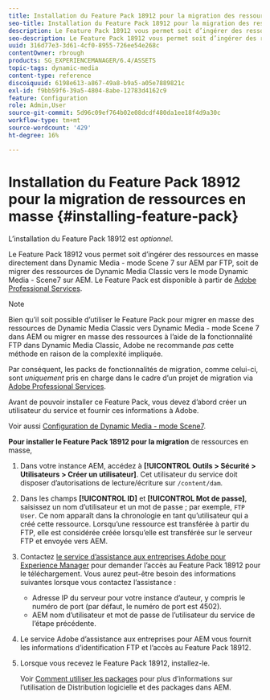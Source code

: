 ```yaml
---
title: Installation du Feature Pack 18912 pour la migration des ressources en masse
seo-title: Installation du Feature Pack 18912 pour la migration des ressources en masse
description: Le Feature Pack 18912 vous permet soit d’ingérer des ressources par FTP en masse, soit de migrer des ressources de Dynamic Media Classic vers Dynamic Media dans AEM. Ce Feature Pack optionnel est fourni par le support Adobe.
seo-description: Le Feature Pack 18912 vous permet soit d’ingérer des ressources par FTP en masse, soit de migrer des ressources de Dynamic Media Classic vers Dynamic Media dans AEM. Ce Feature Pack optionnel est fourni par le support Adobe.
uuid: 316d77e3-3d61-4cf0-8955-726ee54e268c
contentOwner: rbrough
products: SG_EXPERIENCEMANAGER/6.4/ASSETS
topic-tags: dynamic-media
content-type: reference
discoiquuid: 6198e613-a867-49a8-b9a5-a05e7889821c
exl-id: f9bb59f6-39a5-4804-8abe-12783d4162c9
feature: Configuration
role: Admin,User
source-git-commit: 5d96c09ef764b02e08dcdf480da1ee18f4d9a30c
workflow-type: tm+mt
source-wordcount: '429'
ht-degree: 16%

---
```


# Installation du Feature Pack 18912 pour la migration de ressources en masse {#installing-feature-pack}

L’installation du Feature Pack 18912 est _optionnel_.

Le Feature Pack 18912 vous permet soit d’ingérer des ressources en masse directement dans Dynamic Media - mode Scene 7 sur AEM par FTP, soit de migrer des ressources de Dynamic Media Classic vers le mode Dynamic Media - Scene7 sur AEM. Le Feature Pack est disponible à partir de [Adobe Professional Services](https://www.adobe.com/fr/experience-cloud/consulting-services.html).

>[!NOTE]
>
>Bien qu’il soit possible d’utiliser le Feature Pack pour migrer en masse des ressources de Dynamic Media Classic vers Dynamic Media - mode Scene 7 dans AEM ou migrer en masse des ressources à l’aide de la fonctionnalité FTP dans Dynamic Media Classic, Adobe ne recommande *pas* cette méthode en raison de la complexité impliquée.
>
>Par conséquent, les packs de fonctionnalités de migration, comme celui-ci, sont *uniquement* pris en charge dans le cadre d’un projet de migration via [Adobe Professional Services](https://www.adobe.com/experience-cloud/consulting-services.html).

Avant de pouvoir installer ce Feature Pack, vous devez d’abord créer un utilisateur du service et fournir ces informations à Adobe.

Voir aussi [Configuration de Dynamic Media - mode Scene7](https://helpx.adobe.com/experience-manager/6-4/assets/using/config-dms7.html).

**Pour installer le Feature Pack 18912 pour la migration** de ressources en masse,

1. Dans votre instance AEM, accédez à **[!UICONTROL Outils > Sécurité > Utilisateurs > Créer un utilisateur]**. Cet utilisateur du service doit disposer d’autorisations de lecture/écriture sur `/content/dam`.
1. Dans les champs **[!UICONTROL ID]** et **[!UICONTROL Mot de passe]**, saisissez un nom d’utilisateur et un mot de passe ; par exemple, `FTP User`. Ce nom apparaît dans la chronologie en tant qu’utilisateur qui a créé cette ressource. Lorsqu’une ressource est transférée à partir du FTP, elle est considérée créée lorsqu’elle est transférée sur le serveur FTP et envoyée vers AEM.
1. Contactez [le service d’assistance aux entreprises Adobe pour Experience Manager](https://helpx.adobe.com/fr/contact/enterprise-support.ec.html) pour demander l’accès au Feature Pack 18912 pour le téléchargement. Vous aurez peut-être besoin des informations suivantes lorsque vous contactez l’assistance :

   * Adresse IP du serveur pour votre instance d’auteur, y compris le numéro de port (par défaut, le numéro de port est 4502).
   * AEM nom d’utilisateur et mot de passe de l’utilisateur du service de l’étape précédente.

1. Le service Adobe d’assistance aux entreprises pour AEM vous fournit les informations d’identification FTP et l’accès au Feature Pack 18912.

1. Lorsque vous recevez le Feature Pack 18912, installez-le.

   Voir [Comment utiliser les packages](/help/sites-administering/package-manager.md) pour plus d’informations sur l’utilisation de Distribution logicielle et des packages dans AEM.
